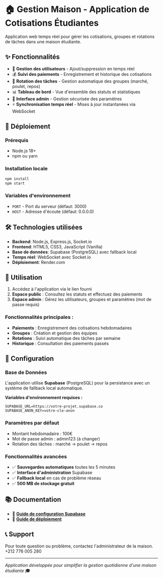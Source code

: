 # 🏠 Gestion Maison - Application de Cotisations Étudiantes

Application web temps réel pour gérer les cotisations, groupes et rotations de tâches dans une maison étudiante.

## ✨ Fonctionnalités

- 👥 **Gestion des utilisateurs** - Ajout/suppression en temps réel
- 💰 **Suivi des paiements** - Enregistrement et historique des cotisations
- 🔄 **Rotation des tâches** - Gestion automatique des groupes (marché, poulet, repos)
- 📊 **Tableau de bord** - Vue d'ensemble des statuts et statistiques
- 🔐 **Interface admin** - Gestion sécurisée des paramètres
- ⚡ **Synchronisation temps réel** - Mises à jour instantanées via WebSocket

## 🚀 Déploiement

### Prérequis
- Node.js 18+ 
- npm ou yarn

### Installation locale
```bash
npm install
npm start
```

### Variables d'environnement
- `PORT` - Port du serveur (défaut: 3000)
- `HOST` - Adresse d'écoute (défaut: 0.0.0.0)

## 🛠️ Technologies utilisées

- **Backend**: Node.js, Express.js, Socket.io
- **Frontend**: HTML5, CSS3, JavaScript (Vanilla)
- **Base de données**: Supabase (PostgreSQL) avec fallback local
- **Temps réel**: WebSocket avec Socket.io
- **Déploiement**: Render.com

## 📱 Utilisation

1. Accédez à l'application via le lien fourni
2. **Espace public** : Consultez les statuts et effectuez des paiements
3. **Espace admin** : Gérez les utilisateurs, groupes et paramètres (mot de passe requis)

### Fonctionnalités principales :
- **Paiements** : Enregistrement des cotisations hebdomadaires
- **Groupes** : Création et gestion des équipes
- **Rotations** : Suivi automatique des tâches par semaine
- **Historique** : Consultation des paiements passés

## 🔧 Configuration

### Base de Données
L'application utilise **Supabase** (PostgreSQL) pour la persistance avec un système de fallback local automatique.

**Variables d'environnement requises :**
```env
SUPABASE_URL=https://votre-projet.supabase.co
SUPABASE_ANON_KEY=votre-cle-anon
```

### Paramètres par défaut
- Montant hebdomadaire : 100€
- Mot de passe admin : admin123 (à changer)
- Rotation des tâches : marché → poulet → repos

### Fonctionnalités avancées
- ✅ **Sauvegardes automatiques** toutes les 5 minutes
- ✅ **Interface d'administration** Supabase
- ✅ **Fallback local** en cas de problème réseau
- ✅ **500 MB de stockage gratuit**

## 📚 Documentation

- 📖 **[Guide de configuration Supabase](./SUPABASE_SETUP.md)**
- 🚀 **[Guide de déploiement](./DEPLOYMENT.md)**

## 📞 Support

Pour toute question ou problème, contactez l'administrateur de la maison. +212 776 005 280

---
*Application développée pour simplifier la gestion quotidienne d'une maison étudiante* 🎓
